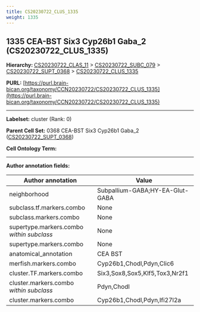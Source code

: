 ```yaml
---
title: CS20230722_CLUS_1335
weight: 1335
---
```

## 1335 CEA-BST Six3 Cyp26b1 Gaba_2 (CS20230722_CLUS_1335)
<b>Hierarchy: </b>
[CS20230722_CLAS_11](../CS20230722_CLAS_11) >
[CS20230722_SUBC_079](../CS20230722_SUBC_079) >
[CS20230722_SUPT_0368](../CS20230722_SUPT_0368) >
[CS20230722_CLUS_1335](../CS20230722_CLUS_1335)

**PURL:** [https://purl.brain-bican.org/taxonomy/CCN20230722/CS20230722_CLUS_1335](https://purl.brain-bican.org/taxonomy/CCN20230722/CS20230722_CLUS_1335)

---


**Labelset:** cluster (Rank: 0)

**Parent Cell Set:** 0368 CEA-BST Six3 Cyp26b1 Gaba_2 ([CS20230722_SUPT_0368](../CS20230722_SUPT_0368))



**Cell Ontology Term:** 

[MARKER GENES.]: #


---

[TRANSFERRED ANNOTATIONS.]: #


[AUTHOR ANNOTATION FIELDS.]: #


**Author annotation fields:**

| Author annotation | Value |
|-------------------|-------|
|neighborhood|Subpallium-GABA;HY-EA-Glut-GABA|
|subclass.tf.markers.combo|None|
|subclass.markers.combo|None|
|supertype.markers.combo _within subclass_|None|
|supertype.markers.combo|None|
|anatomical_annotation|CEA BST|
|merfish.markers.combo|Cyp26b1,Chodl,Pdyn,Clic6|
|cluster.TF.markers.combo|Six3,Sox8,Sox5,Klf5,Tox3,Nr2f1|
|cluster.markers.combo _within subclass_|Pdyn,Chodl|
|cluster.markers.combo|Cyp26b1,Chodl,Pdyn,Ifi27l2a|
